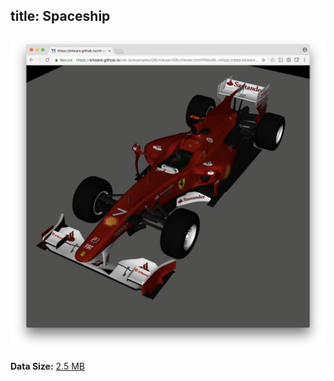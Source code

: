 title: Spaceship
---

[![Visualization](./obj/spaceship.jpg)](/vtk-js-datasets/apps/OBJViewer.html?fileURL=/vtk-js-datasets/data/obj-mtl/Spaceship.zip)

__Data Size:__ [2.5 MB](/vtk-js-datasets/data/obj-mtl/Spaceship.zip)
